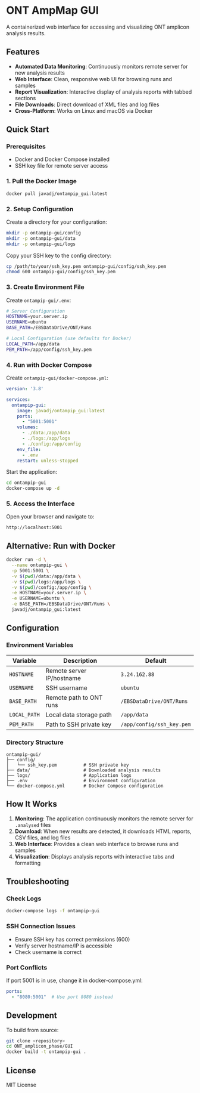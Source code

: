 # ONT AmpMap GUI

A containerized web interface for accessing and visualizing ONT amplicon analysis results.

## Features

- **Automated Data Monitoring**: Continuously monitors remote server for new analysis results
- **Web Interface**: Clean, responsive web UI for browsing runs and samples
- **Report Visualization**: Interactive display of analysis reports with tabbed sections
- **File Downloads**: Direct download of XML files and log files
- **Cross-Platform**: Works on Linux and macOS via Docker

## Quick Start

### Prerequisites

- Docker and Docker Compose installed
- SSH key file for remote server access

### 1. Pull the Docker Image

```bash
docker pull javadj/ontampip_gui:latest
```

### 2. Setup Configuration

Create a directory for your configuration:

```bash
mkdir -p ontampip-gui/config
mkdir -p ontampip-gui/data
mkdir -p ontampip-gui/logs
```

Copy your SSH key to the config directory:

```bash
cp /path/to/your/ssh_key.pem ontampip-gui/config/ssh_key.pem
chmod 600 ontampip-gui/config/ssh_key.pem
```

### 3. Create Environment File

Create `ontampip-gui/.env`:

```bash
# Server Configuration
HOSTNAME=your.server.ip
USERNAME=ubuntu
BASE_PATH=/EBSDataDrive/ONT/Runs

# Local Configuration (use defaults for Docker)
LOCAL_PATH=/app/data
PEM_PATH=/app/config/ssh_key.pem
```

### 4. Run with Docker Compose

Create `ontampip-gui/docker-compose.yml`:

```yaml
version: '3.8'

services:
  ontampip-gui:
    image: javadj/ontampip_gui:latest
    ports:
      - "5001:5001"
    volumes:
      - ./data:/app/data
      - ./logs:/app/logs
      - ./config:/app/config
    env_file:
      - .env
    restart: unless-stopped
```

Start the application:

```bash
cd ontampip-gui
docker-compose up -d
```

### 5. Access the Interface

Open your browser and navigate to:
```
http://localhost:5001
```

## Alternative: Run with Docker

```bash
docker run -d \
  --name ontampip-gui \
  -p 5001:5001 \
  -v $(pwd)/data:/app/data \
  -v $(pwd)/logs:/app/logs \
  -v $(pwd)/config:/app/config \
  -e HOSTNAME=your.server.ip \
  -e USERNAME=ubuntu \
  -e BASE_PATH=/EBSDataDrive/ONT/Runs \
  javadj/ontampip_gui:latest
```

## Configuration

### Environment Variables

| Variable | Description | Default |
|----------|-------------|---------|
| `HOSTNAME` | Remote server IP/hostname | `3.24.162.88` |
| `USERNAME` | SSH username | `ubuntu` |
| `BASE_PATH` | Remote path to ONT runs | `/EBSDataDrive/ONT/Runs` |
| `LOCAL_PATH` | Local data storage path | `/app/data` |
| `PEM_PATH` | Path to SSH private key | `/app/config/ssh_key.pem` |

### Directory Structure

```
ontampip-gui/
├── config/
│   └── ssh_key.pem          # SSH private key
├── data/                    # Downloaded analysis results
├── logs/                    # Application logs
├── .env                     # Environment configuration
└── docker-compose.yml       # Docker Compose configuration
```

## How It Works

1. **Monitoring**: The application continuously monitors the remote server for `.analysed` files
2. **Download**: When new results are detected, it downloads HTML reports, CSV files, and log files
3. **Web Interface**: Provides a clean web interface to browse runs and samples
4. **Visualization**: Displays analysis reports with interactive tabs and formatting

## Troubleshooting

### Check Logs

```bash
docker-compose logs -f ontampip-gui
```

### SSH Connection Issues

- Ensure SSH key has correct permissions (600)
- Verify server hostname/IP is accessible
- Check username is correct

### Port Conflicts

If port 5001 is in use, change it in docker-compose.yml:

```yaml
ports:
  - "8080:5001"  # Use port 8080 instead
```

## Development

To build from source:

```bash
git clone <repository>
cd ONT_amplicon_phase/GUI
docker build -t ontampip-gui .
```

## License

MIT License